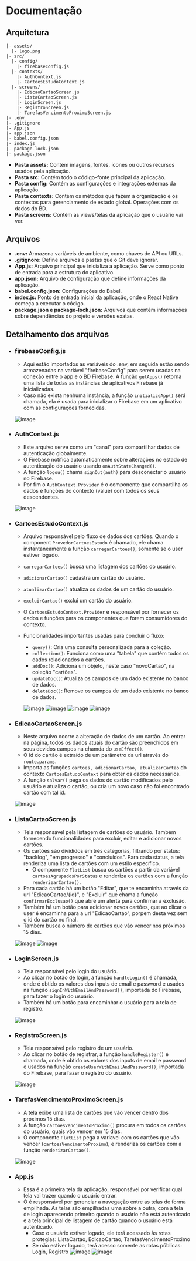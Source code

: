 # Documentação
## Arquitetura
```
|- assets/
  |- logo.png
|- src/
  |- config/
    |- firebaseConfig.js
  |- contexts/
    |- AuthContext.js
    |- CartoesEstudoContext.js
  |- screens/
    |- EdicaoCartaoScreen.js
    |- ListaCartaoScreen.js
    |- LoginScreen.js
    |- RegistroScreen.js
    |- TarefasVencimentoProximoScreen.js
|- .env
|- .gitignore
|- App.js
|- app.json
|- babel.config.json
|- index.js
|- package-lock.json
|- package.json
```

- **Pasta assets:** Contém imagens, fontes, ícones ou outros recursos usados pela aplicação.
- **Pasta src:** Contém todo o código-fonte principal da aplicação.
- **Pasta config:** Contém as configurações e integrações externas da aplicação.
- **Pasta contexts:** Contém os métodos que fazem a organização e os contextos para gerenciamento de estado global. Operações com os dados do BD.
- **Pasta screens:** Contém as views/telas da aplicação que o usuário vai ver.



## Arquivos
- **.env:** Armazena variáveis de ambiente, como chaves de API ou URLs.
- **.gitignore:** Define arquivos e pastas que o Git deve ignorar.
- **App.js:** Arquivo principal que inicializa a aplicação. Serve como ponto de entrada para a estrutura do aplicativo.
- **app.json:** Arquivo de configuração que define informações da aplicação.
- **babel.config.json:** Configurações do Babel.
- **index.js:** Ponto de entrada inicial da aplicação, onde o React Native começa a executar o código.
- **package.json e package-lock.json:** Arquivos que contêm informações sobre dependências do projeto e versões exatas.



## Detalhamento dos arquivos
- ### firebaseConfig.js
  - Aqui estão importados as variáveis do .env, em seguida estão sendo armazenadas na variável "firebaseConfig" para serem usadas na conexão entre o app e o BD Firebase. A função `getApps()` retorna uma lista de todas as instâncias de aplicativos Firebase já inicializadas. 
  - Caso não exista nenhuma instância, a função `initializeApp()` será chamada, ela é usada para inicializar o Firebase em um aplicativo com as configurações fornecidas.
  
  ![image](https://github.com/user-attachments/assets/f9ff609a-2039-459f-b307-9e182b2e78db)


- ### AuthContext.js
  - Este arquivo serve como um "canal" para compartilhar dados de autenticação globalmente.
  - O Firebase notifica automaticamente sobre alterações no estado de autenticação do usuário usando `onAuthStateChanged()`.
  - A função `logou()` chama `signOut(auth)` para desconectar o usuário no Firebase.
  - Por fim o `AuthContext.Provider` é o componente que compartilha os dados e funções do contexto (value) com todos os seus descendentes.

  ![image](https://github.com/user-attachments/assets/13bd47f4-c0d4-4ee9-bfda-71a8ad7ba281)


- ### CartoesEstudoContext.js
  - Arquivo responsável pelo fluxo de dados dos cartões. Quando o component `ProvedorCartoesEstudo` é chamado, ele chama instantaneamente a função `carregarCartoes()`, somente se o user estiver logado.
  - `carregarCartoes()` busca uma listagem dos cartões do usuário.
  - `adicionarCartao()` cadastra um cartão do usuário.
  - `atualizarCartao()` atualiza os dados de um cartão do usuário.
  - `excluirCartao()` exclui um cartão do usuário.
  - O `CartoesEstudoContext.Provider` é responsável por fornecer os dados e funções para os componentes que forem consumidores do contexto.
  - Funcionalidades importantes usadas para concluir o fluxo:
    - `query()`: Cria uma consulta personalizada para a coleção.
    - `collection()`: Funciona como uma "tabela" que contém todos os dados relacionados a cartões.
    - `addDoc()`: Adiciona um objeto, neste caso "novoCartao", na coleção "cartões".
    - `updateDoc()`: Atualiza os campos de um dado existente no banco de dados.
    - `deleteDoc()`: Remove os campos de um dado existente no banco de dados.
      
    ![image](https://github.com/user-attachments/assets/e9069418-f047-4832-a7b6-e106cd0abe22)
    ![image](https://github.com/user-attachments/assets/63177e26-d5f3-4d65-bbc3-51f07d3597d6)
    ![image](https://github.com/user-attachments/assets/7a512f0b-c264-492a-a45a-5839c05932d9)
    ![image](https://github.com/user-attachments/assets/fe018e1a-3f17-434a-8a2e-0380a06f7bbd)


- ### EdicaoCartaoScreen.js
  - Neste arquivo ocorre a alteração de dados de um cartão. Ao entrar na página, todos os dados atuais do cartão são preenchidos em seus devidos campos na chamda do `useEffect()`.
  - O id do cartão é extraído de um parâmetro da url através do `route.params`.
  - Importa as funções `cartoes, adicionarCartao, atualizarCartao` do contexto `CartoesEstudoContext` para obter os dados necessários.
  - A função `salvar()` pega os dados do cartão modificados pelo usuário e atualiza o cartão, ou cria um novo caso não foi encontrado cartão com tal id.
  
  ![image](https://github.com/user-attachments/assets/3840ce19-9132-4c63-9810-fc8188af4cca)


- ### ListaCartaoScreen.js
  - Tela responsável pela listagem de cartões do usuário. Também fornecendo funcionalidades para excluir, editar e adicionar novos cartões.
  - Os cartões são divididos em três categorias, filtrando por status: "backlog", "em progresso" e "concluídos". Para cada status, a tela renderiza uma lista de cartões com um estilo específico.
    - O componente `FlatList` busca os cartões a partir da variável `cartoesAgrupadosPorStatus` e renderiza os cartões com a função `renderizarCartao()`.
  - Para cada cartão há um botão "Editar", que te encaminha através da url "EdicaoCartao/{id}", e "Excluir" que chama a função `confirmarExclusao()` que abre um alerta para confirmar a exclusão.
  - Também há um botão para adicionar novos cartões, que ao clicar o user é encaminha para a url "EdicaoCartao", porpem desta vez sem o id do cartão no final.
  - Também busca o número de cartões que vão vencer nos próximos 15 dias.
  
  ![image](https://github.com/user-attachments/assets/6b8ff9dc-ae11-43fe-a348-97a306eb5af6)
  ![image](https://github.com/user-attachments/assets/ed0838b7-fc23-4fe2-8eea-95d8c13407b5)

 
- ### LoginScreen.js
  - Tela responsável pelo login do usuário.
  - Ao clicar no botão de login, a função `handleLogin()` é chamada, onde é obtido os valores dos inputs de email e password e usados na função `signInWithEmailAndPassword()`, importada do Firebase, para fazer o login do usuário.
  - Também há um botão para encaminhar o usuário para a tela de registro.
  
  ![image](https://github.com/user-attachments/assets/e4213744-c529-4aff-a734-3e58f154f69d)


- ### RegistroScreen.js
  - Tela responsável pelo registro de um usuário.
  - Ao clicar no botão de registrar, a função `handleRegister()` é chamada, onde é obtido os valores dos inputs de email e password e usados na função `createUserWithEmailAndPassword()`, importada do Firebase, para fazer o registro do usuário.
  
  ![image](https://github.com/user-attachments/assets/9e449706-9d35-4cff-90da-9685c52d1a4c)


- ### TarefasVencimentoProximoScreen.js
  - A tela exibe uma lista de cartões que vão vencer dentro dos próximos 15 dias.
  - A função `cartoesVencimentoProximo()` procura em todos os cartões do usuário, quais vão vencer em 15 dias.
  - O componente `FlatList` pega a variavel com os cartões que vão vencer (`cartoesVencimentoProximo`), e renderiza os cartões com a função `renderizarCartao()`.
  
  ![image](https://github.com/user-attachments/assets/eae71f9e-540f-4fea-bf38-48356e139050)


- ### App.js
  - Essa é a primeira tela da aplicação, responsável por verificar qual tela vai trazer quando o usuário entrar.
  - O é responsável por gerenciar a navegação entre as telas de forma empilhada. As telas são empilhadas uma sobre a outra, com a tela de login aparecendo primeiro quando o usuário não está autenticado e a tela principal de listagem de cartão quando o usuário está autenticado.
    - Caso o usuário estiver logado, ele terá acessado às rotas protegias: ListaCartao, EdicaoCartao, TarefasVencimentoProximo
    - Se não estiver logado, terá acesso somente as rotas públicas: Login, Registro
  ![image](https://github.com/user-attachments/assets/2ccbf5d5-1f21-4253-8b1b-9be3a9bca4c9)
  ![image](https://github.com/user-attachments/assets/e1784ee9-781f-4fff-bf80-6abd4f69a070)




